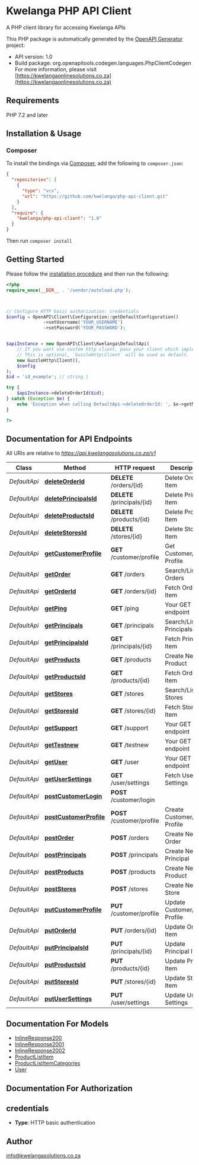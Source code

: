 # Kwelanga PHP API Client

A PHP client library for accessing Kwelanga APIs

This PHP package is automatically generated by the [OpenAPI Generator](https://openapi-generator.tech) project:

- API version: 1.0
- Build package: org.openapitools.codegen.languages.PhpClientCodegen
For more information, please visit [https://kwelangaonlinesolutions.co.za](https://kwelangaonlinesolutions.co.za)

## Requirements

PHP 7.2 and later

## Installation & Usage

### Composer

To install the bindings via [Composer](http://getcomposer.org/), add the following to `composer.json`:

```json
{
  "repositories": [
    {
      "type": "vcs",
      "url": "https://github.com/kwelanga/php-api-client.git"
    }
  ],
  "require": {
    "kwelanga/php-api-client": "1.0"
  }
}
```

Then run `composer install`


## Getting Started

Please follow the [installation procedure](#installation--usage) and then run the following:

```php
<?php
require_once(__DIR__ . '/vendor/autoload.php');



// Configure HTTP basic authorization: credentials
$config = OpenAPI\Client\Configuration::getDefaultConfiguration()
              ->setUsername('YOUR_USERNAME')
              ->setPassword('YOUR_PASSWORD');


$apiInstance = new OpenAPI\Client\Kwelanga\DefaultApi(
    // If you want use custom http client, pass your client which implements `GuzzleHttp\ClientInterface`.
    // This is optional, `GuzzleHttp\Client` will be used as default.
    new GuzzleHttp\Client(),
    $config
);
$id = 'id_example'; // string | 

try {
    $apiInstance->deleteOrderId($id);
} catch (Exception $e) {
    echo 'Exception when calling DefaultApi->deleteOrderId: ', $e->getMessage(), PHP_EOL;
}

?>
```

## Documentation for API Endpoints

All URIs are relative to *https://api.kwelangasolutions.co.za/v1*

Class | Method | HTTP request | Description
------------ | ------------- | ------------- | -------------
*DefaultApi* | [**deleteOrderId**](docs/Api/DefaultApi.md#deleteorderid) | **DELETE** /orders/{id} | Delete Order Item
*DefaultApi* | [**deletePrincipalsId**](docs/Api/DefaultApi.md#deleteprincipalsid) | **DELETE** /principals/{id} | Delete Principal Item
*DefaultApi* | [**deleteProductsId**](docs/Api/DefaultApi.md#deleteproductsid) | **DELETE** /products/{id} | Delete Product Item
*DefaultApi* | [**deleteStoresId**](docs/Api/DefaultApi.md#deletestoresid) | **DELETE** /stores/{id} | Delete Store Item
*DefaultApi* | [**getCustomerProfile**](docs/Api/DefaultApi.md#getcustomerprofile) | **GET** /customer/profile | Get Customer/Store Profile
*DefaultApi* | [**getOrder**](docs/Api/DefaultApi.md#getorder) | **GET** /orders | Search/List Orders
*DefaultApi* | [**getOrderId**](docs/Api/DefaultApi.md#getorderid) | **GET** /orders/{id} | Fetch Order Item
*DefaultApi* | [**getPing**](docs/Api/DefaultApi.md#getping) | **GET** /ping | Your GET endpoint
*DefaultApi* | [**getPrincipals**](docs/Api/DefaultApi.md#getprincipals) | **GET** /principals | Search/List Principals
*DefaultApi* | [**getPrincipalsId**](docs/Api/DefaultApi.md#getprincipalsid) | **GET** /principals/{id} | Fetch Principal Item
*DefaultApi* | [**getProducts**](docs/Api/DefaultApi.md#getproducts) | **GET** /products | Create New Product
*DefaultApi* | [**getProductsId**](docs/Api/DefaultApi.md#getproductsid) | **GET** /products/{id} | Fetch Order Item
*DefaultApi* | [**getStores**](docs/Api/DefaultApi.md#getstores) | **GET** /stores | Search/List Stores
*DefaultApi* | [**getStoresId**](docs/Api/DefaultApi.md#getstoresid) | **GET** /stores/{id} | Fetch Store Item
*DefaultApi* | [**getSupport**](docs/Api/DefaultApi.md#getsupport) | **GET** /support | Your GET endpoint
*DefaultApi* | [**getTestnew**](docs/Api/DefaultApi.md#gettestnew) | **GET** /testnew | Your GET endpoint
*DefaultApi* | [**getUser**](docs/Api/DefaultApi.md#getuser) | **GET** /user | Your GET endpoint
*DefaultApi* | [**getUserSettings**](docs/Api/DefaultApi.md#getusersettings) | **GET** /user/settings | Fetch User Settings
*DefaultApi* | [**postCustomerLogin**](docs/Api/DefaultApi.md#postcustomerlogin) | **POST** /customer/login | 
*DefaultApi* | [**postCustomerProfile**](docs/Api/DefaultApi.md#postcustomerprofile) | **POST** /customer/profile | Create Customer/Store Profile
*DefaultApi* | [**postOrder**](docs/Api/DefaultApi.md#postorder) | **POST** /orders | Create New Order
*DefaultApi* | [**postPrincipals**](docs/Api/DefaultApi.md#postprincipals) | **POST** /principals | Create New Principal
*DefaultApi* | [**postProducts**](docs/Api/DefaultApi.md#postproducts) | **POST** /products | Create New Product
*DefaultApi* | [**postStores**](docs/Api/DefaultApi.md#poststores) | **POST** /stores | Create New Store
*DefaultApi* | [**putCustomerProfile**](docs/Api/DefaultApi.md#putcustomerprofile) | **PUT** /customer/profile | Update Customer/Store Profile
*DefaultApi* | [**putOrderId**](docs/Api/DefaultApi.md#putorderid) | **PUT** /orders/{id} | Update Order Item
*DefaultApi* | [**putPrincipalsId**](docs/Api/DefaultApi.md#putprincipalsid) | **PUT** /principals/{id} | Update Principal Item
*DefaultApi* | [**putProductsId**](docs/Api/DefaultApi.md#putproductsid) | **PUT** /products/{id} | Update Product Item
*DefaultApi* | [**putStoresId**](docs/Api/DefaultApi.md#putstoresid) | **PUT** /stores/{id} | Update Store Item
*DefaultApi* | [**putUserSettings**](docs/Api/DefaultApi.md#putusersettings) | **PUT** /user/settings | Update User Settings


## Documentation For Models

 - [InlineResponse200](docs/Model/InlineResponse200.md)
 - [InlineResponse2001](docs/Model/InlineResponse2001.md)
 - [InlineResponse2002](docs/Model/InlineResponse2002.md)
 - [ProductListItem](docs/Model/ProductListItem.md)
 - [ProductListItemCategories](docs/Model/ProductListItemCategories.md)
 - [User](docs/Model/User.md)


## Documentation For Authorization



## credentials


- **Type**: HTTP basic authentication


## Author

info@kwelangasolutions.co.za

